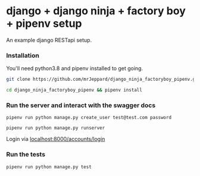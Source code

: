 # django + django ninja + factory boy + pipenv setup
An example django RESTapi setup.

### Installation
You'll need python3.8 and pipenv installed to get going.

```bash
git clone https://github.com/mrJeppard/django_ninja_factoryboy_pipenv.git

cd django_ninja_factoryboy_pipenv && pipenv install
```

### Run the server and interact with the swagger docs
```pipenv run python manage.py create_user test@test.com password```

```pipenv run python manage.py runserver```

Login via [localhost:8000/accounts/login](localhost:8000/accounts/login)

### Run the tests
`pipenv run python manage.py test`



